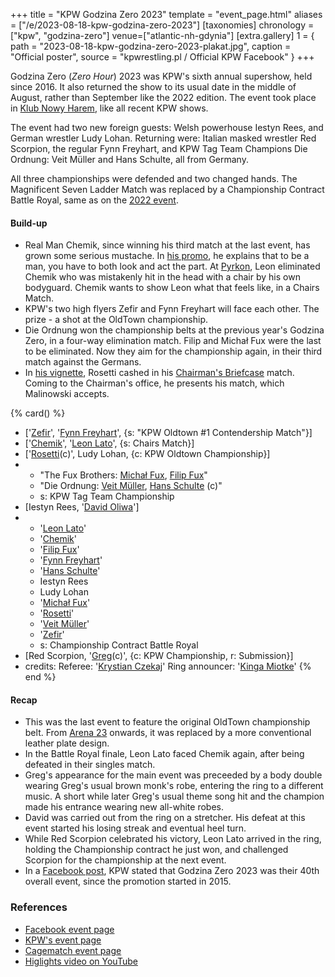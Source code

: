 +++
title = "KPW Godzina Zero 2023"
template = "event_page.html"
aliases = ["/e/2023-08-18-kpw-godzina-zero-2023"]
[taxonomies]
chronology = ["kpw", "godzina-zero"]
venue=["atlantic-nh-gdynia"]
[extra.gallery]
1 = { path = "2023-08-18-kpw-godzina-zero-2023-plakat.jpg", caption = "Official poster", source = "kpwrestling.pl / Official KPW Facebook" }
+++

Godzina Zero (_Zero Hour_) 2023 was KPW's sixth annual supershow, held since 2016. It also returned the show to its usual date in the middle of August, rather than September like the 2022 edition. The event took place in [Klub Nowy Harem](@/v/atlantic-nh-gdynia.md), like all recent KPW shows.

The event had two new foreign guests: Welsh powerhouse Iestyn Rees, and German wrestler Ludy Lohan. Returning were: Italian masked wrestler Red Scorpion, the regular Fynn Freyhart, and KPW Tag Team Champions Die Ordnung: Veit Müller and Hans Schulte, all from Germany.

All three championships were defended and two changed hands. The Magnificent Seven Ladder Match was replaced by a Championship Contract Battle Royal, same as on the [2022 event](@/e/kpw/2022-09-17-kpw-godzina-zero-2022.md).

#### Build-up

* Real Man Chemik, since winning his third match at the last event, has grown some serious mustache. In [his promo][chemik-promo], he explains that to be a man, you have to both look and act the part. At [Pyrkon](@/e/kpw/2023-06-17-kpw-pyrkon-2023.md), Leon eliminated Chemik who was mistakenly hit in the head with a chair by his own bodyguard. Chemik wants to show Leon what that feels like, in a Chairs Match.
* KPW's two high flyers Zefir and Fynn Freyhart will face each other. The prize - a shot at the OldTown championship.
* Die Ordnung won the championship belts at the previous year's Godzina Zero, in a four-way elimination match. Filip and Michał Fux were the last to be eliminated. Now they aim for the championship again, in their third match against the Germans.
* In [his vignette][rosetti-vignette], Rosetti cashed in his [Chairman's Briefcase](@/e/kpw/2023-05-19-kpw-arena-22.md) match. Coming to the Chairman's office, he presents his match, which Malinowski accepts.

{% card() %}
- ['[Zefir](@/w/zefir.md)', '[Fynn Freyhart](@/w/fynn-freyhart.md)', {s: "KPW Oldtown
      #1 Contendership Match"}]
- ['[Chemik](@/w/chemik.md)', '[Leon Lato](@/w/leon-lato.md)', {s: Chairs Match}]
- ['[Rosetti](@/w/rosetti.md)(c)', Ludy Lohan, {c: KPW Oldtown Championship}]
- - "The Fux Brothers: [Michał Fux](@/w/michal-fux.md), [Filip Fux](@/w/filip-fux.md)"
  - "Die Ordnung: [Veit Müller](@/w/veit-mueller.md), [Hans Schulte](@/w/hans-schulte.md) (c)"
  - s: KPW Tag Team Championship
- [Iestyn Rees, '[David Oliwa](@/w/david-oliwa.md)']
- - '[Leon Lato](@/w/leon-lato.md)'
  - '[Chemik](@/w/chemik.md)'
  - '[Filip Fux](@/w/filip-fux.md)'
  - '[Fynn Freyhart](@/w/fynn-freyhart.md)'
  - '[Hans Schulte](@/w/hans-schulte.md)'
  - Iestyn Rees
  - Ludy Lohan
  - '[Michał Fux](@/w/michal-fux.md)'
  - '[Rosetti](@/w/rosetti.md)'
  - '[Veit Müller](@/w/veit-mueller.md)'
  - '[Zefir](@/w/zefir.md)'
  - s: Championship Contract Battle Royal
- [Red Scorpion, '[Greg](@/w/greg.md)(c)', {c: KPW Championship, r: Submission}]
- credits:
    Referee: '[Krystian Czekaj](@/w/krystian-czekaj.md)'
    Ring announcer: '[Kinga Miotke](@/w/kinga-miotke.md)'
{% end %}


#### Recap

* This was the last event to feature the original OldTown championship belt. From [Arena 23](@/e/kpw/2023-11-24-kpw-arena-23.md) onwards, it was replaced by a more conventional leather plate design.
* In the Battle Royal finale, Leon Lato faced Chemik again, after being defeated in their singles match.
* Greg's appearance for the main event was preceeded by a body double wearing Greg's usual brown monk's robe, entering the ring to a different music. A short while later Greg's usual theme song hit and the champion made his entrance wearing new all-white robes.
* David was carried out from the ring on a stretcher. His defeat at this event started his losing streak and eventual heel turn.
* While Red Scorpion celebrated his victory, Leon Lato arrived in the ring, holding the Championship contract he just won, and challenged Scorpion for the championship at the next event.
* In a [Facebook post](https://www.facebook.com/kpwrestling/posts/pfbid02UQY6HWgyVoCpq9RayytozE7D7UNcAfFCGYVceD1FKZY4LrpyhUwHtTaCAywLahQfl), KPW stated that Godzina Zero 2023 was their 40th overall event, since the promotion started in 2015.

### References

* [Facebook event page](https://www.facebook.com/events/204635299214755/)
* [KPW's event page](https://kpwrestling.pl/events/kpw-godzina-zero-2023/)
* [Cagematch event page](https://www.cagematch.net/?id=1&nr=373499)
* [Higlights video on YouTube](https://www.youtube.com/watch?v=JxnA30i_YJo)

[chemik-promo]: https://www.youtube.com/watch?v=v4eVEHQFGFM
[rosetti-vignette]: https://www.youtube.com/watch?v=J_9e2ypfPiE
